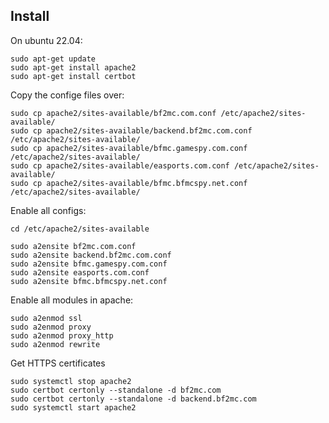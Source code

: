 ## Install

On ubuntu 22.04:
```
sudo apt-get update 
sudo apt-get install apache2
sudo apt-get install certbot
```

Copy the confige files over:
```
sudo cp apache2/sites-available/bf2mc.com.conf /etc/apache2/sites-available/
sudo cp apache2/sites-available/backend.bf2mc.com.conf /etc/apache2/sites-available/
sudo cp apache2/sites-available/bfmc.gamespy.com.conf /etc/apache2/sites-available/
sudo cp apache2/sites-available/easports.com.conf /etc/apache2/sites-available/
sudo cp apache2/sites-available/bfmc.bfmcspy.net.conf /etc/apache2/sites-available/
```

Enable all configs:
```
cd /etc/apache2/sites-available

sudo a2ensite bf2mc.com.conf
sudo a2ensite backend.bf2mc.com.conf
sudo a2ensite bfmc.gamespy.com.conf
sudo a2ensite easports.com.conf
sudo a2ensite bfmc.bfmcspy.net.conf
```

Enable all modules in apache:
```
sudo a2enmod ssl
sudo a2enmod proxy
sudo a2enmod proxy_http
sudo a2enmod rewrite
```

Get HTTPS certificates
```
sudo systemctl stop apache2
sudo certbot certonly --standalone -d bf2mc.com
sudo certbot certonly --standalone -d backend.bf2mc.com
sudo systemctl start apache2
```
